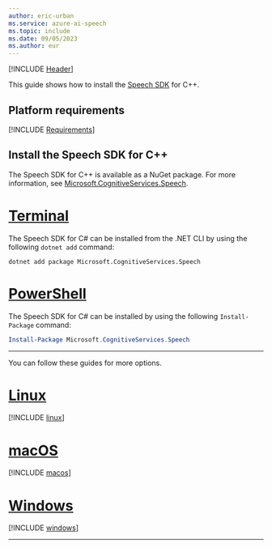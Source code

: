 ```yaml
---
author: eric-urban
ms.service: azure-ai-speech
ms.topic: include
ms.date: 09/05/2023
ms.author: eur
---
```


[!INCLUDE [Header](../../common/cpp.md)]

This guide shows how to install the [Speech SDK](~/articles/ai-services/speech-service/speech-sdk.md) for C++.

## Platform requirements

[!INCLUDE [Requirements](cpp-requirements.md)]

## Install the Speech SDK for C++

The Speech SDK for C++ is available as a NuGet package. For more information, see [Microsoft.CognitiveServices.Speech](https://www.nuget.org/packages/Microsoft.CognitiveServices.Speech).

# [Terminal](#tab/dotnetcli)

The Speech SDK for C# can be installed from the .NET CLI by using the following `dotnet add` command:

```dotnetcli
dotnet add package Microsoft.CognitiveServices.Speech
```

# [PowerShell](#tab/powershell)

The Speech SDK for C# can be installed by using the following `Install-Package` command:

```powershell
Install-Package Microsoft.CognitiveServices.Speech
```

---

You can follow these guides for more options.

# [Linux](#tab/linux)

[!INCLUDE [linux](cpp-linux.md)]

# [macOS](#tab/macos)

[!INCLUDE [macos](cpp-macos.md)]

# [Windows](#tab/windows)

[!INCLUDE [windows](cpp-windows.md)]

---
